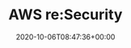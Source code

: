 ---
title : "AWS re:Security"
description: "AWS re:Security es una plataforma de aprendizaje interactivo open source que ayuda a desarrollar skills en las areas de Cloud Security y Blue Team"
lead: "Plataforma de aprendizaje interactivo en #AWSSecurity y #BlueTeam."
date: 2020-10-06T08:47:36+00:00
lastmod: 2020-10-06T08:47:36+00:00
draft: false
images: []
---